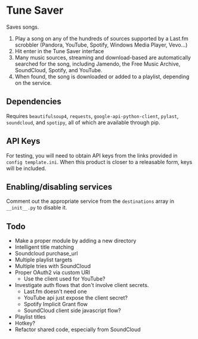 Tune Saver
==========
Saves songs.

1. Play a song on any of the hundreds of sources supported by a Last.fm
scrobbler (Pandora, YouTube, Spotify, Windows Media Player, Vevo...)
2. Hit enter in the Tune Saver interface
3. Many music sources, streaming and download-based are
automatically searched for the song, including
Jamendo, the Free Music Archive, SoundCloud, Spotify, and YouTube.
4. When found, the song is downloaded or added to a playlist, depending
on the service.


Dependencies
------------
Requires `beautifulsoup4`, `requests`, `google-api-python-client`, `pylast`, 
`soundcloud`, and `spotipy`, all of which are available through pip.

API Keys
--------
For testing, you will need to obtain API keys from the links provided in
`config template.ini`. When this product is closer to a releasable form,
keys will be included.


Enabling/disabling services
---------------------------
Comment out the appropriate service from the `destinations` array in
`__init__.py` to disable it.


Todo
----
* Make a proper module by adding a new directory
* Intelligent title matching
* Soundcloud purchase_url
* Multiple playlist targets
* Multiple tries with SoundCloud
* Proper OAuth2 via custom URI
    - Use the client used for YouTube?
* Investigate auth flows that don't involve client secrets.
    - Last.fm doesn't need one
    - YouTube api just expose the client secret?
    - Spotify Implicit Grant flow
    - SoundCloud client side javascript flow?
* Playlist titles
* Hotkey?
* Refactor shared code, especially from SoundCloud